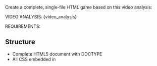 Create a complete, single-file HTML game based on this video analysis:

VIDEO ANALYSIS:
{video_analysis}

REQUIREMENTS:

## Structure
- Complete HTML5 document with DOCTYPE
- All CSS embedded in <style> tags in <head>
- All JavaScript embedded in <script> tags before </body>
- Proper semantic HTML structure
- Mobile-responsive design

## Game Elements
- Interactive game mechanics based on video content
- Score tracking and feedback system
- Clear instructions and user interface
- Multiple levels or challenges (2-3 minimum)
- Progress indicators
- Restart/replay functionality

## Visual Design
- Color scheme: White background, grey accents, minimal additional colors

## Technical
- Vanilla JavaScript (no external libraries)
- Touch and mouse event handling
- Local storage for high scores (if applicable)

## Content Integration
- Game directly relates to video topic
- Educational or engaging elements from the video
- Meaningful challenges that reinforce video content
- Appropriate difficulty progression


6. COLOR THEME to Use - White Background and Grey as bg color and then over that use other color if needed, keep it simplistic as black, white and gray

7. Only meaningful text concise. The Next button and the complete HTML Interactive game should be created
        
IMPORTANT: Generate the COMPLETE HTML file. Do not truncate or abbreviate any code. Ensure ALL opening tags have corresponding closing tags, especially </body> and </html>.
